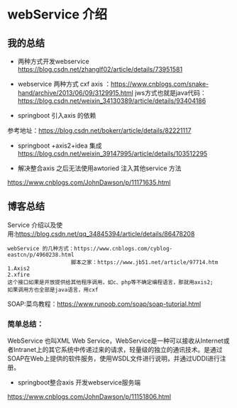 # webService 介绍

## 我的总结


* 两种方式开发webservice 
 https://blog.csdn.net/zhanglf02/article/details/73951581


* webservice 两种方式 cxf axis ：https://www.cnblogs.com/snake-hand/archive/2013/06/09/3129915.html 
    jws方式也就是java代码：https://blog.csdn.net/weixin_34130389/article/details/93404186 
    

* springboot 引入axis 的依赖

参考地址：https://blog.csdn.net/bokerr/article/details/82221117


* springboot +axis2+idea 集成
https://blog.csdn.net/weixin_39147995/article/details/103512295 

* 解决整合axis 之后无法使用awtoried 注入其他service 方法

https://www.cnblogs.com/JohnDawson/p/11171635.html

## 博客总结

Service 介绍以及使用:https://blog.csdn.net/qq_34845394/article/details/86478208

    webService 的几种方式：https://www.cnblogs.com/cyblog-eastcn/p/4960238.html 
                        脚本之家：https://www.jb51.net/article/97714.htm
    1.Axis2
    2.xfire
    这个接口如果是开放提供给其他程序调用，如c、php等不确定编程语言，那就用axis2;
    如果调用方也全部是java语言，用cxf
SOAP:菜鸟教程：https://www.runoob.com/soap/soap-tutorial.html


### 简单总结：

   WebService 也叫XML Web Service，WebService是一种可以接收从Internet或者Intranet上的其它系统中传递过来的请求，轻量级的独立的通讯技术。是通过SOAP在Web上提供的软件服务，使用WSDL文件进行说明，并通过UDDI进行注册。


* springboot整合axis 开发webservice服务端 

https://www.cnblogs.com/JohnDawson/p/11151806.html 